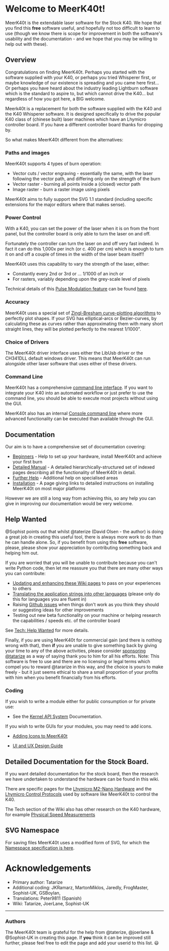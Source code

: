 # Welcome to MeerK40t!
MeerK40t is the extendable laser software for the Stock K40. We hope that you find this **free** software useful, and hopefully not too difficult to learn to use (though we know there is scope for improvement in both the software's usability and the documentation - and we hope that you may be willing to help out with these).

## Overview
Congratulations on finding MeerK40t. Perhaps you started with the software supplied with your K40, or perhaps you tried Whisperer first, or maybe knowledge of our existence is spreading and you came here first... Or perhaps you have heard about the industry leading Lightburn software which is the standard to aspire to, but which cannot drive the K40... but regardless of how you got here, a BIG welcome.

Meerk40t is a replacement for both the software supplied with the K40 and the K40 Whisperer software. It is designed specifically to drive the popular K40 class of (chinese built) laser machines which have an Lhymicro controller board. If you have a different controller board thanks for dropping by.

So what makes MeerK40t different from the alternatives:

### Paths and images
MeerK40t supports 4 types of burn operation:
* Vector cuts / vector engraving - essentially the same, with the laser following the vector path, and differing only on the strength of the burn
* Vector raster - burning all points inside a (closed) vector path
* Image raster - burn a raster image using pixels

MeerK40t aims to fully support the SVG 1.1 standard (including specific extensions for the major editors where that makes sense).

### Power Control
With a K40, you can set the power of the laser when it is on from the front panel, but the controller board is only able to turn the laser on and off.

Fortunately the controller can turn the laser on and off very fast indeed. In fact it can do this 1,000x per inch (or c. 400 per cm) which is enough to turn it on and off a couple of times in the width of the laser beam itself!!

MeerK40t uses this capability to vary the strength of the laser, either:
* Constantly every 2nd or 3rd or ... 1/1000 of an inch or
* For rasters, variably depending upon the grey-scale level of pixels

Technical details of this [Pulse Modulation feature](./Tech:-Raster-pulse-modulation-PPI) can be found [here](./Tech:-Raster-pulse-modulation-PPI).

### Accuracy
MeerK40t uses a special set of [Zingl-Bresham curve-plotting algorithms](./Tech:-Zingl-Bresenham-Curve-Plotting) to perfectly plot shapes. If your SVG has elliptical-arcs or Bezier-curves, by calculating these as curves rather than approximating them with many short straight lines, they will be plotted perfectly to the nearest 1/1000".

### Choice of Drivers
The MeerK40t driver interface uses either the LibUsb driver or the CH341DLL default windows driver. This means that MeerK40t can run alongside other laser software that uses either of these drivers.

### Command Line
MeerK40t has a comprehensive [command line interface](./Help:-Command-Line-Interface). If you want to integrate your K40 into an automated workflow or just prefer to use the command line, you should be able to execute most projects without using the GUI.

MeerK40t also has an internal [Console command line](./Help:-Console-Commands) where more advanced functionality can be executed than available through the GUI.

## Documentation
Our aim is to have a comprehensive set of documentation covering:
* [Beginners](./Beginners:-0.-Index) - Help to set up your hardware, install MeerK40t and achieve your first burn
* [Detailed Manual](./Doc:-0.-Index) - A detailed hierarchically-structured set of indexed pages describing all the functionality of MeerK40t in detail.
* [Further Help]() - Additional help on specialised areas
* [Installation](./Beginners:-2.-Installing-MeerK40t) - A page giving links to detailed instructions on installing MeerK40t on most major platforms

However we are still a long way from achieving this, so any help you can give in improving our documentation would be very welcome.

## Help Wanted
@Sophist points out that whilst @taterize (David Olsen - the author) is doing a great job in creating this useful tool, there is always more work to do than he can handle alone. So, if you benefit from using this **free** software, please, please show your appreciation by contributing something back and helping him out. 

If you are worried that you will be unable to contribute because you can't write Python code, then let me reassure you that there are many other ways you can contribute:
* [Updating and enhancing these Wiki pages](./Tech:-Creating-a-wiki-page) to pass on your experiences to others
* [Translating the application strings into other languages](./Tech:-Foreign-Language-Translations) (please only do this for languages you are fluent in)
* Raising [Github issues](/meerk40t/meerk40t/issues) when things don't work as you think they should or suggesting ideas for other improvements
* Testing out new beta functionality on your machine or helping research the capabilities / speeds etc. of the controller board

See [Tech: Help Wanted](https://github.com/meerk40t/meerk40t/wiki/Tech:-Help-wanted) for more details.

Finally, if you are using MeerK40t for commercial gain (and there is nothing wrong with that), then **if** you are unable to give something back by giving your time to any of the above activities, please consider [sponsoring @tatarize](/sponsors/tatarize) as a way of saying thank you to him for all his efforts. Note: This software is free to use and there are no licensing or legal terms which compel you to reward @tararize in this way, and the choice is yours to make freely - but it just seems ethical to share a small proportion of your profits with him when you benefit financially from his efforts.

### Coding
If you wish to write a module either for public consumption or for private use:

* See the [Kernel API System](https://github.com/meerk40t/meerk40t/wiki/Tech:-Kernel-API-System) Documentation.

If you wish to write GUIs for your modules, you may need to add icons.

* [Adding Icons to MeerK40t](https://github.com/meerk40t/meerk40t/wiki/Tech:-Adding-Icons-to-a-MeerK40t-Module)

* [UI and UX Design Guide](https://github.com/meerk40t/meerk40t/wiki/Tech:-UI-and-UX-Design-Guide)

## Detailed Documentation for the Stock Board.

If you want detailed documentation for the stock board, then the research we have undertaken to understand the hardware can be found in this wiki.

There are specific pages for the [Lhymicro M2-Nano Hardware](./Tech:-Lhymicro-M2-Nano-Hardware) and the [Lhymicro Control Protocols](./Tech:-Lhymicro-Control-Protocols) used by software like MeerK40t to control the K40.

The Tech section of the Wiki also has other research on the K40 hardware, for example [Physical Speed Measurements](./Tech:-Physical-Speed-Measurements)

## SVG Namespace
For saving files MeerK40t uses a modified form of SVG, for which the [Namespace specification is here](./Tech:-SVG-Namespace).

# Acknowledgements

* Primary author: Tatarize
* Additional coding: JKRamarz, MartonMiklos, Jaredly, FrogMaster, Sophist-UK, GSBoylan, 
* Translations: Peter9811 (Spanish) 
* Wiki: Tatarize, JoerLane, Sophist-UK

---
### Authors
The MeerK40t team is grateful for the help from @taterize, @joerlane  & @Sophist-UK in creating this page. If **you** think it can be improved still further, please feel free to edit the page and add your userid to this list. 😃